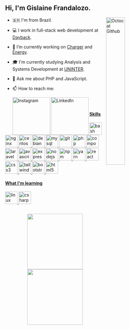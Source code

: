 ## Hi, I'm Gislaine Frandalozo.


<img align="right" src="https://github.com/GislaineFrandalozo/GislaineFrandalozo/blob/main/octocat-1681883435362.png" alt="Octocat Github" style="display: inline-block; width: 35%;">

- 🇧🇷 I'm from Brazil.
- 💻 I work in full-stack web development at [Dayback](https://br.linkedin.com/company/daybackbr). 
- 🔭 I’m currently working on [Charger](https://charger.dayback.com.br/) and [Energy](https://usuario.dayback.com.br).
- 🎓 I'm currently studying Analysis and Systems Development at [UNINTER](https://www.uninter.com/).
- 💬 Ask me about PHP and JavaScript.
- 📫 How to reach me: 


  
  <a href="https://www.instagram.com/GislaineFrandalozo" target="_blank"><img align="left" alt="Instagram" width="122px" src="https://img.shields.io/badge/Instagram-E4405F?style=for-the-badge&logo=instagram&logoColor=white" />
  
<a href="https://www.linkedin.com/in/gislaine-frandalozo-developer/" target="_blank"><img align="left" alt="LinkedIn" width="122px" src="https://img.shields.io/badge/LinkedIn-0077B5?style=for-the-badge&logo=linkedin&logoColor=white" />

  </br>
  
##

#### Skills
  <div>
    <img title="bash" alt="bash" width="40" height="40" src="https://cdn.jsdelivr.net/gh/devicons/devicon/icons/bash/bash-original.svg" />
    <img title="nginx" alt="nginx" width="40" height="40" src="https://cdn.jsdelivr.net/gh/devicons/devicon/icons/nginx/nginx-original.svg" />
    <img title="centos" alt="centos" width="40" height="40" src="https://cdn.jsdelivr.net/gh/devicons/devicon/icons/centos/centos-original.svg" />
    <img title="debian" alt="debian" width="40" height="40" src="https://cdn.jsdelivr.net/gh/devicons/devicon/icons/debian/debian-original.svg" /> 
    <img title="mysql" alt="mysql" width="40" height="40" src="https://cdn.jsdelivr.net/gh/devicons/devicon/icons/mysql/mysql-original.svg" />
    <img title="git" alt="git" width="40" height="40" src="https://cdn.jsdelivr.net/gh/devicons/devicon/icons/git/git-original.svg" />
    <img title="php" alt="php" width="40" height="40" src="https://cdn.jsdelivr.net/gh/devicons/devicon/icons/php/php-original.svg" />
    <img title="composer" alt="composer" width="40" height="40" src="https://cdn.jsdelivr.net/gh/devicons/devicon/icons/composer/composer-original.svg" /> 
    <img title="laravel" alt="laravel" width="40" height="40" src="https://cdn.jsdelivr.net/gh/devicons/devicon/icons/laravel/laravel-plain.svg" />
    <img title="javascript" alt="javascript" width="40" height="40" src="https://cdn.jsdelivr.net/gh/devicons/devicon/icons/javascript/javascript-original.svg" />
    <img title="express" alt="express" width="40" height="40" src="https://cdn.jsdelivr.net/gh/devicons/devicon/icons/express/express-original.svg" />
    <img title="nodejs" alt="nodejs" width="40" height="40" src="https://cdn.jsdelivr.net/gh/devicons/devicon/icons/nodejs/nodejs-original.svg" />
    <img title="npm" alt="npm" width="40" height="40" src="https://cdn.jsdelivr.net/gh/devicons/devicon/icons/npm/npm-original-wordmark.svg" />
    <img title="yarn" alt="yarn" width="40" height="40" src="https://cdn.jsdelivr.net/gh/devicons/devicon/icons/yarn/yarn-original.svg" />
    <img title="react" alt="react" width="40" height="40" src="https://cdn.jsdelivr.net/gh/devicons/devicon/icons/react/react-original.svg" />
    <img title="css3" alt="css3" width="40" height="40" src="https://cdn.jsdelivr.net/gh/devicons/devicon/icons/css3/css3-original.svg" />
    <img title="tailwindcss" alt="tailwindcss" width="40" height="40" src="https://cdn.jsdelivr.net/gh/devicons/devicon/icons/tailwindcss/tailwindcss-plain.svg" />
    <img title="bootstrap" alt="bootstrap" width="40" height="40" src="https://cdn.jsdelivr.net/gh/devicons/devicon/icons/bootstrap/bootstrap-original.svg" />
    <img title="html5" alt="html5" width="40" height="40" src="https://cdn.jsdelivr.net/gh/devicons/devicon/icons/html5/html5-original.svg" />
          
          
          
    
  </div>
          
  
#### What I'm learning
  
   <div>   
     <img title="linux" alt="linux" width="40" height="40" src="https://cdn.jsdelivr.net/gh/devicons/devicon/icons/linux/linux-original.svg" />
     <img title="csharp" alt="csharp" width="40" height="40" src="https://cdn.jsdelivr.net/gh/devicons/devicon/icons/csharp/csharp-original.svg" />       
  </div>
  
##  
  
  
<p align="center">
  
  <a href="https://github.com/GislaineFrandalozo">
  
  <img height="180em" src="https://github-readme-stats-eight-theta.vercel.app/api/top-langs/?username=GislaineFrandalozo&layout=compact&langs_count=8&theme=algolia"/>
  
  <img height="180em" src="https://github-readme-stats-eight-theta.vercel.app/api?username=GislaineFrandalozo&show_icons=true&theme=algolia&include_all_commits=true&count_private=true"/>

  </a>
  
</p>

